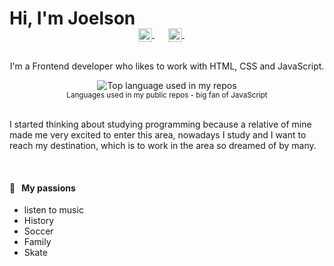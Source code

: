# Hi, I'm Joelson


<p align="center" style="margin: -20px 0 30px">
   <a href="https://www.facebook.com/joelson.bezerra.1/" target="_blank" style='margin-right:10px'>
    <img align="center" src="https://cdn.jsdelivr.net/npm/simple-icons@3.0.1/icons/instagram.svg" alt="instagram" height="22px" width="22px" />
  </a>
  &nbsp;&nbsp;
  <a href="https://www.instagram.com/joelson.silva32/" target="_blank" style='margin-right:10px'>
    <img align="center" src="https://cdn.jsdelivr.net/npm/simple-icons@3.0.1/icons/facebook.svg" alt="facebook" height="22px" width="22px" />
  </a>
  &nbsp;&nbsp;
<p align="center"> 
I'm a Frontend developer who likes to work with HTML, CSS and JavaScript.
</p>

<div align="center">
  <img width="" src="https://github-readme-stats.vercel.app/api/top-langs/?username=JoelsonSilva2002&layout=compact&hide_title=1&card_width=300" alt="Top language used in my repos" />
  <br />
  <small>Languages used in my public repos - big fan of JavaScript</small>
  <br />
  <br />
</div>

I started thinking about studying programming because a relative of mine made me very excited to enter this area, nowadays I study and I want to reach my destination, which is to work in the area so dreamed of by many. 

<br />

#### 🧡 &nbsp;&nbsp;My passions

* listen to music
* History
* Soccer
* Family
* Skate
